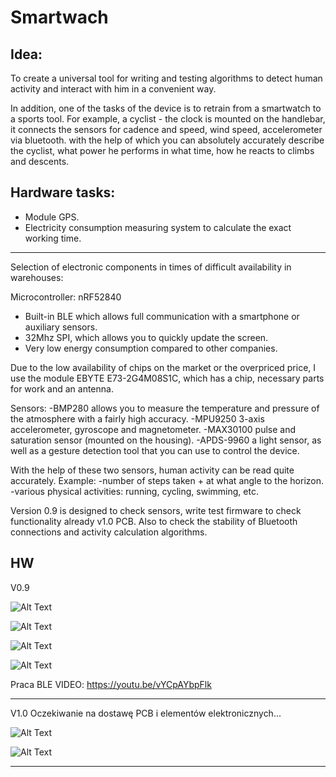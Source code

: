 # Smartwach

## Idea:
To create a universal tool for writing and testing algorithms to detect human activity and interact with him in a convenient way.

In addition, one of the tasks of the device is to retrain from a smartwatch to a sports tool.
For example, a cyclist - the clock is mounted on the handlebar, it connects the sensors for cadence and speed, wind speed, accelerometer via bluetooth. with the help of which you can absolutely accurately describe the cyclist, what power he performs in what time, how he reacts to climbs and descents.

## Hardware tasks:
   - Module GPS.
   - Electricity consumption measuring system to calculate the exact working time.
_____________________________
Selection of electronic components in times of difficult availability in warehouses:

Microcontroller: nRF52840 
   - Built-in BLE which allows full communication with a smartphone or auxiliary sensors.
   - 32Mhz SPI, which allows you to quickly update the screen.
   - Very low energy consumption compared to other companies.

Due to the low availability of chips on the market or the overpriced price, I use the module EBYTE E73-2G4M08S1C, which has a chip, necessary parts for work and an antenna.

Sensors:
   -BMP280 allows you to measure the temperature and pressure of the atmosphere with a fairly high accuracy.
   -MPU9250 3-axis accelerometer, gyroscope and magnetometer.
   -MAX30100 pulse and saturation sensor (mounted on the housing).
   -APDS-9960 a light sensor, as well as a gesture detection tool that you can use to control the device.

With the help of these two sensors, human activity can be read quite accurately.
Example:
    -number of steps taken + at what angle to the horizon.
    -various physical activities: running, cycling, swimming, etc.

Version 0.9 is designed to check sensors, write test firmware to check functionality already v1.0 PCB.
Also to check the stability of Bluetooth connections and activity calculation algorithms.


## HW 
V0.9

![Alt Text](https://github.com/mrGrodzki/Smartwach/blob/main/HW/2d%20v_0.9(prot).jpg)


![Alt Text](https://github.com/mrGrodzki/Smartwach/blob/main/HW/3d%20v_0.9(prot).jpg)


![Alt Text](https://github.com/mrGrodzki/Smartwach/blob/main/HW/photo1%20v_0%2C9(prot).jpg)


![Alt Text](https://github.com/mrGrodzki/Smartwach/blob/main/HW/photo2%20v_0%2C9(prot).jpg)


Praca BLE VIDEO: https://youtu.be/vYCpAYbpFlk

_____________________________

V1.0 Oczekiwanie na dostawę PCB i elementów elektronicznych...

![Alt Text](https://github.com/mrGrodzki/Smartwach/blob/main/HW/2d%20v_1.0.jpg)


![Alt Text](https://github.com/mrGrodzki/Smartwach/blob/main/HW/3d%20v_1.0.jpg)

_____________________________



